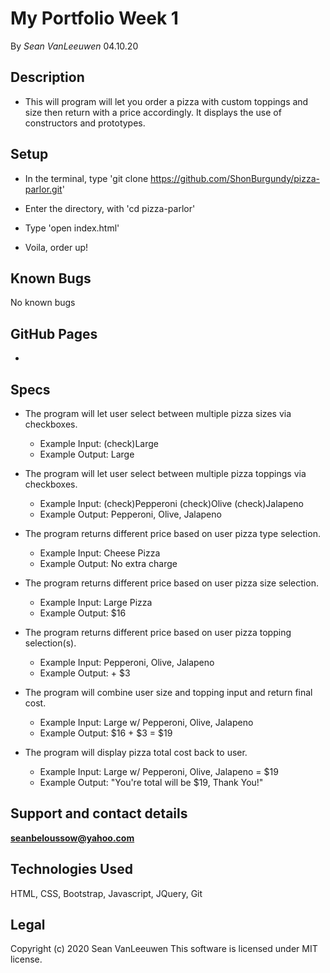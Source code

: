 # My Portfolio Week 1

By _Sean VanLeeuwen_ 04.10.20

## Description

* This will program will let you order a pizza with custom toppings and size then return with a price accordingly. It displays the use of constructors and prototypes.

## Setup

* In the terminal, type 'git clone https://github.com/ShonBurgundy/pizza-parlor.git'

* Enter the directory, with 'cd pizza-parlor'

* Type 'open index.html'

* Voila, order up!

## Known Bugs

No known bugs

## GitHub Pages

*

## Specs

* The program will let user select between multiple pizza sizes via checkboxes.
  * Example Input: (check)Large
  * Example Output: Large

* The program will let user select between multiple pizza toppings via checkboxes.
  * Example Input: (check)Pepperoni (check)Olive (check)Jalapeno
  * Example Output: Pepperoni, Olive, Jalapeno

* The program returns different price based on user pizza type selection. 
  * Example Input: Cheese Pizza
  * Example Output: No extra charge

* The program returns different price based on user pizza size selection. 
  * Example Input: Large Pizza
  * Example Output: $16

* The program returns different price based on user pizza topping selection(s).
  * Example Input: Pepperoni, Olive, Jalapeno
  * Example Output: + $3

* The program will combine user size and topping input and return final cost.
  * Example Input: Large w/ Pepperoni, Olive, Jalapeno
  * Example Output: $16 + $3 = $19

* The program will display pizza total cost back to user.
  * Example Input: Large w/ Pepperoni, Olive, Jalapeno = $19
  * Example Output: "You're total will be $19, Thank You!"

## Support and contact details

**seanbeloussow@yahoo.com**


## Technologies Used

HTML, CSS, Bootstrap, Javascript, JQuery, Git

## Legal

Copyright (c) 2020 Sean VanLeeuwen
This software is licensed under MIT license.